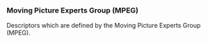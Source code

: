 ### Moving Picture Experts Group (MPEG)

Descriptors which are defined by the Moving Picture Experts Group (MPEG).
